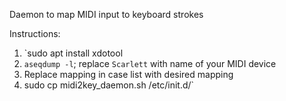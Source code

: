 Daemon to map MIDI input to keyboard strokes

Instructions:

1. `sudo apt install xdotool
1. `aseqdump -l`; replace `Scarlett` with name of your MIDI device
1. Replace mapping in case list with desired mapping
1. sudo cp midi2key_daemon.sh /etc/init.d/`
